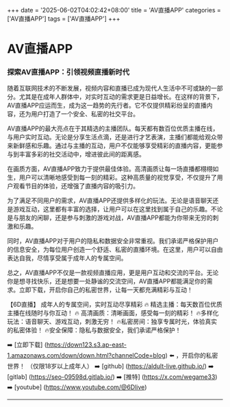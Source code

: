 +++
date = '2025-06-02T04:02:42+08:00'
title = 'AV直播APP'
categories = ['AV直播APP']
tags = ['AV直播APP']
+++

# AV直播APP

### 探索AV直播APP：引领视频直播新时代

随着互联网技术的不断发展，视频内容和直播已成为现代人生活中不可或缺的一部分。尤其是在成年人群体中，对实时互动的需求更是日益增长。在这样的背景下，AV直播APP应运而生，成为这一趋势的先行者。它不仅提供精彩纷呈的直播内容，还为用户打造了一个安全、私密的社交平台。

AV直播APP的最大亮点在于其精选的主播团队。每天都有数百位优质主播在线，与用户实时互动。无论是分享生活点滴，还是进行才艺表演，主播们都能给观众带来新鲜感和乐趣。通过与主播的互动，用户不仅能够享受精彩的直播内容，更能参与到丰富多彩的社交活动中，增进彼此间的距离感。

在画质方面，AV直播APP致力于提供最佳体验。高清画质让每一场直播都栩栩如生，用户可以清晰地感受到每一刻的精彩。这种高质量的视觉享受，不仅提升了用户观看节目的体验，还增强了直播内容的吸引力。

为了满足不同用户的需求，AV直播APP还提供多样化的玩法。无论是语音聊天还是游戏互动，这里都有丰富的选择，让用户可以在这里找到属于自己的乐趣。不论是与朋友的闲聊，还是参与刺激的游戏对战，AV直播APP都能为你带来无穷的刺激和乐趣。

同时，AV直播APP对于用户的隐私和数据安全非常重视。我们承诺严格保护用户的信息安全，为每位用户创造一个舒适、私密的直播环境。在这里，用户可以自由表达自我，尽情享受属于成年人的专属空间。

总之，AV直播APP不仅是一款视频直播应用，更是用户互动和交流的平台。无论你是想寻找快乐，还是想要一处静谧的交流空间，AV直播APP都能满足你的需求。立即下载，开启你自己的私密世界，让每一天都充满精彩与互动！ 

【6D直播】
 成年人的专属空间，实时互动尽享精彩
🔥 精选主播：每天数百位优质主播在线随时与你互动！
🔥 高清画质：清晰画面，感受每一刻的精彩！
🔥多样化玩法：语音聊天、游戏互动，刺激无穷！
🔥私密房间：独享专属时光，体验真实的私密体验！
🔥安全保障：隐私与数据安全，我们承诺严格保护！

➡️ [立即下载] (https://down123.s3.ap-east-1.amazonaws.com/down/down.html?channelCode=blog) ⬅️ ，开启你的私密世界！
 （仅限18岁以上成年人）
➡️ [github] (https://aldult-live.github.io/)
➡️ [gitlab] (https://seo-09598d.gitlab.io/)
➡️ [推特] (https://x.com/wegame33)
➡️ [youtube] (https://www.youtube.com/@6Dlive)

---
